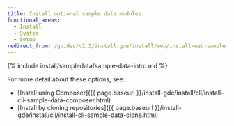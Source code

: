 ```yaml
---
title: Install optional sample data modules
functional_areas:
  - Install
  - System
  - Setup
redirect_from: /guides/v2.3/install-gde/install/web/install-web-sample-data.html
---
```


{% include install/sampledata/sample-data-intro.md %}

For more detail about these options, see:

*  [Install using Composer]({{ page.baseurl }}/install-gde/install/cli/install-cli-sample-data-composer.html)
*  [Install by cloning repositories]({{ page.baseurl }}/install-gde/install/cli/install-cli-sample-data-clone.html)
